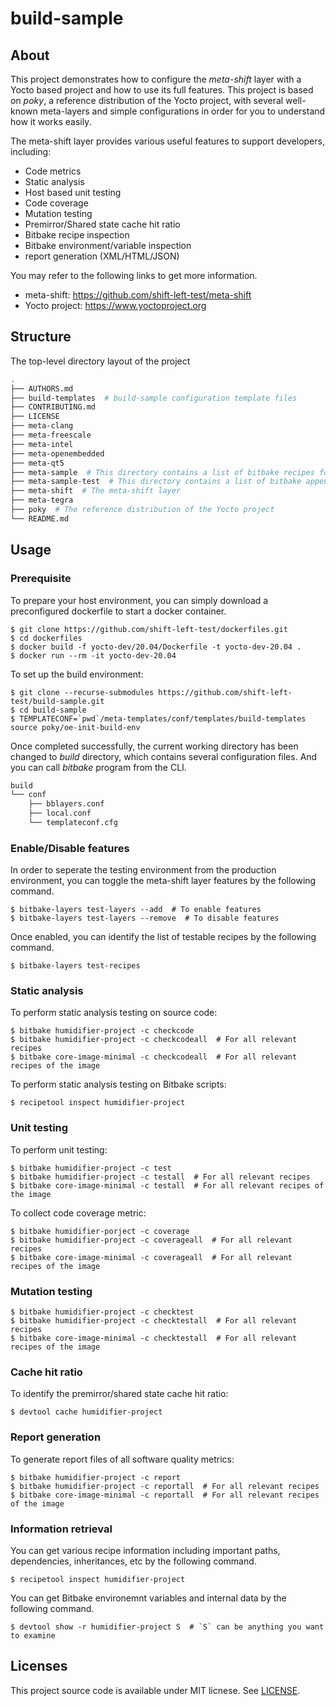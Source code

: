 # build-sample

## About

This project demonstrates how to configure the *meta-shift* layer with a Yocto based project and how to use its full features. This project is based on *poky*, a reference distribution of the Yocto project, with several well-known meta-layers and simple configurations in order for you to understand how it works easily.

The meta-shift layer provides various useful features to support developers, including:

* Code metrics
* Static analysis
* Host based unit testing
* Code coverage
* Mutation testing
* Premirror/Shared state cache hit ratio
* Bitbake recipe inspection
* Bitbake environment/variable inspection
* report generation (XML/HTML/JSON)

You may refer to the following links to get more information.

* meta-shift: https://github.com/shift-left-test/meta-shift
* Yocto project: https://www.yoctoproject.org


## Structure

The top-level directory layout of the project

```bash
.
├── AUTHORS.md
├── build-templates  # build-sample configuration template files
├── CONTRIBUTING.md
├── LICENSE
├── meta-clang
├── meta-freescale
├── meta-intel
├── meta-openembedded
├── meta-qt5
├── meta-sample  # This directory contains a list of bitbake recipes for testing purpose
├── meta-sample-test  # This directory contains a list of bitbake append files (.bbappend) to enable testing
├── meta-shift  # The meta-shift layer
├── meta-tegra
├── poky  # The reference distribution of the Yocto project
└── README.md
```

## Usage

### Prerequisite

To prepare your host environment, you can simply download a preconfigured dockerfile to start a docker container.

    $ git clone https://github.com/shift-left-test/dockerfiles.git
    $ cd dockerfiles
    $ docker build -f yocto-dev/20.04/Dockerfile -t yocto-dev-20.04 .
    $ docker run --rm -it yocto-dev-20.04

To set up the build environment:

    $ git clone --recurse-submodules https://github.com/shift-left-test/build-sample.git
    $ cd build-sample
    $ TEMPLATECONF=`pwd`/meta-templates/conf/templates/build-templates source poky/oe-init-build-env

Once completed successfully, the current working directory has been changed to *build* directory, which contains several configuration files. And you can call *bitbake* program from the CLI.
```bash
build
└── conf
    ├── bblayers.conf
    ├── local.conf
    └── templateconf.cfg
```

### Enable/Disable features

In order to seperate the testing environment from the production environment, you can toggle the meta-shift layer features by the following command.

    $ bitbake-layers test-layers --add  # To enable features
    $ bitbake-layers test-layers --remove  # To disable features

Once enabled, you can identify the list of testable recipes by the following command.

    $ bitbake-layers test-recipes

### Static analysis

To perform static analysis testing on source code:

    $ bitbake humidifier-project -c checkcode
    $ bitbake humidifier-project -c checkcodeall  # For all relevant recipes
    $ bitbake core-image-minimal -c checkcodeall  # For all relevant recipes of the image

To perform static analysis testing on Bitbake scripts:

    $ recipetool inspect humidifier-project

### Unit testing

To perform unit testing:

    $ bitbake humidifier-project -c test
    $ bitbake humidifier-project -c testall  # For all relevant recipes
    $ bitbake core-image-minimal -c testall  # For all relevant recipes of the image

To collect code coverage metric:

    $ bitbake humidifier-porject -c coverage
    $ bitbake humidifier-project -c coverageall  # For all relevant recipes
    $ bitbake core-image-minimal -c coverageall  # For all relevant recipes of the image

### Mutation testing

    $ bitbake humidifier-project -c checktest
    $ bitbake humidifier-project -c checktestall  # For all relevant recipes
    $ bitbake core-image-minimal -c checktestall  # For all relevant recipes of the image

### Cache hit ratio

To identify the premirror/shared state cache hit ratio:

    $ devtool cache humidifier-project

### Report generation

To generate report files of all software quality metrics:

    $ bitbake humidifier-project -c report
    $ bitbake humidifier-project -c reportall  # For all relevant recipes
    $ bitbake core-image-minimal -c reportall  # For all relevant recipes of the image

### Information retrieval

You can get various recipe information including important paths, dependencies, inheritances, etc by the following command.

    $ recipetool inspect humidifier-project

You can get Bitbake environemnt variables and internal data by the following command.

    $ devtool show -r humidifier-project S  # `S` can be anything you want to examine


## Licenses

This project source code is available under MIT licnese. See [LICENSE](LICENSE).
